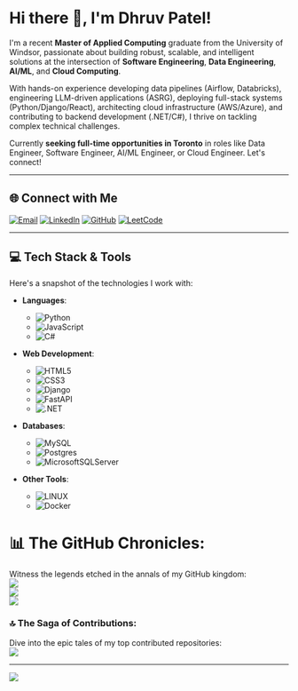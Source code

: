 # Hi there 👋, I'm Dhruv Patel!

I'm a recent **Master of Applied Computing** graduate from the University of Windsor, passionate about building robust, scalable, and intelligent solutions at the intersection of **Software Engineering**, **Data Engineering**, **AI/ML**, and **Cloud Computing**.

With hands-on experience developing data pipelines (Airflow, Databricks), engineering LLM-driven applications (ASRG), deploying full-stack systems (Python/Django/React), architecting cloud infrastructure (AWS/Azure), and contributing to backend development (.NET/C#), I thrive on tackling complex technical challenges.

Currently **seeking full-time opportunities in Toronto** in roles like Data Engineer, Software Engineer, AI/ML Engineer, or Cloud Engineer. Let's connect!

---

## 🌐 Connect with Me

[![Email](https://img.shields.io/badge/Email-%23D14836.svg?style=for-the-badge&logo=Gmail&logoColor=white)](mailto:pateldhruv130401@gmail.com)
[![LinkedIn](https://img.shields.io/badge/LinkedIn-%230077B5.svg?style=for-the-badge&logo=LinkedIn&logoColor=white)](https://www.linkedin.com/in/dhruvpatel0401/)
[![GitHub](https://img.shields.io/badge/GitHub-%23181717.svg?style=for-the-badge&logo=github&logoColor=white)](https://github.com/DhruvPatel0401)
[![LeetCode](https://img.shields.io/badge/LeetCode-%23FFA116.svg?style=for-the-badge&logo=leetcode&logoColor=white)](https://leetcode.com/u/dhruvpatel0401/)

---

## 💻 Tech Stack & Tools
Here's a snapshot of the technologies I work with:
- **Languages**: 
  - ![Python](https://img.shields.io/badge/python-3670A0?style=for-the-badge&logo=python&logoColor=ffdd54)
  - ![JavaScript](https://img.shields.io/badge/javascript-%23323330.svg?style=for-the-badge&logo=javascript&logoColor=%23F7DF1E)
  - ![C#](https://img.shields.io/badge/C%23-239120?style=for-the-badge&logo=c-sharp&logoColor=white)
  
- **Web Development**:
  - ![HTML5](https://img.shields.io/badge/html5-%23E34F26.svg?style=for-the-badge&logo=html5&logoColor=white)
  - ![CSS3](https://img.shields.io/badge/css3-%231572B6.svg?style=for-the-badge&logo=css3&logoColor=white)
  - ![Django](https://img.shields.io/badge/django-%23092E20.svg?style=for-the-badge&logo=django&logoColor=white)
  - ![FastAPI](https://img.shields.io/badge/FastAPI-%2300C244.svg?style=for-the-badge&logo=fastapi&logoColor=white)
  - ![.NET](https://img.shields.io/badge/.NET-5C2D91?style=for-the-badge&logo=.net&logoColor=white)
  
- **Databases**:
  - ![MySQL](https://img.shields.io/badge/MySQL-%2300f.svg?style=for-the-badge&logo=mysql&logoColor=white)
  - ![Postgres](https://img.shields.io/badge/postgres-%23316192.svg?style=for-the-badge&logo=postgresql&logoColor=white)
  - ![MicrosoftSQLServer](https://img.shields.io/badge/Microsoft%20SQL%20Sever-CC2927?style=for-the-badge&logo=microsoft%20sql%20server&logoColor=white)
  
- **Other Tools**:
  - ![LINUX](https://img.shields.io/badge/Linux-FCC624?style=for-the-badge&logo=linux&logoColor=black)
  - ![Docker](https://img.shields.io/badge/Docker-%232496ED.svg?style=for-the-badge&logo=docker&logoColor=white)



# 📊 The GitHub Chronicles:
Witness the legends etched in the annals of my GitHub kingdom:<br>
![](https://github-readme-stats.vercel.app/api?username=DhruvPatel0401&theme=radical&hide_border=false&include_all_commits=true&count_private=true)<br/>
![](https://github-readme-streak-stats.herokuapp.com/?user=DhruvPatel0401&theme=radical&hide_border=false)<br/>
![](https://github-readme-stats.vercel.app/api/top-langs/?username=DhruvPatel0401&theme=radical&hide_border=false&include_all_commits=true&count_private=true&layout=compact)

### 🔝 The Saga of Contributions:
Dive into the epic tales of my top contributed repositories:<br>
![](https://github-contributor-stats.vercel.app/api?username=DhruvPatel0401&limit=5&theme=radical&combine_all_yearly_contributions=true)

---
![](https://komarev.com/ghpvc/?username=DhruvPatel0401&style=plastic&label=PROFILE+VIEWS)
